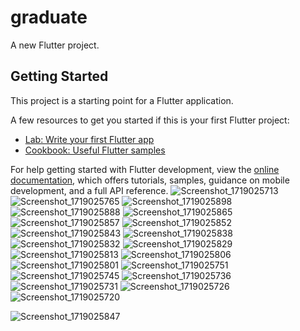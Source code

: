 # graduate

A new Flutter project.

## Getting Started

This project is a starting point for a Flutter application.

A few resources to get you started if this is your first Flutter project:

- [Lab: Write your first Flutter app](https://docs.flutter.dev/get-started/codelab)
- [Cookbook: Useful Flutter samples](https://docs.flutter.dev/cookbook)

For help getting started with Flutter development, view the
[online documentation](https://docs.flutter.dev/), which offers tutorials,
samples, guidance on mobile development, and a full API reference.
![Screenshot_1719025713](https://github.com/mahmoud-hagag/graduate/assets/128904106/fdec22c2-09f6-440d-a99a-198d36025567)![Screenshot_1719025765](https://github.com/mahmoud-hagag/graduate/assets/128904106/6c6396e2-db89-4a0b-9124-336c2335a79e)
![Screenshot_1719025898](https://github.com/mahmoud-hagag/graduate/assets/128904106/535ad136-547a-4238-a6b4-c564f4c49b85)
![Screenshot_1719025888](https://github.com/mahmoud-hagag/graduate/assets/128904106/3c356b8d-d6f0-4e19-be1d-e51f995fee0c)
![Screenshot_1719025865](https://github.com/mahmoud-hagag/graduate/assets/128904106/36149e31-3fe2-42aa-9715-3154590153ef)
![Screenshot_1719025857](https://github.com/mahmoud-hagag/graduate/assets/128904106/13959217-5448-48c1-a9fb-07bedf47bf6e)
![Screenshot_1719025852](https://github.com/mahmoud-hagag/graduate/assets/128904106/748369f8-df60-4d41-a804-23503a51c59d)
![Screenshot_1719025843](https://github.com/mahmoud-hagag/graduate/assets/128904106/2f658951-f626-41d6-8cce-6745ddb4cd09)
![Screenshot_1719025838](https://github.com/mahmoud-hagag/graduate/assets/128904106/7d8b8e7b-8f55-4c62-8da8-c9e03652502a)
![Screenshot_1719025832](https://github.com/mahmoud-hagag/graduate/assets/128904106/ccad9494-1bef-465b-9c06-54e42e157685)
![Screenshot_1719025829](https://github.com/mahmoud-hagag/graduate/assets/128904106/f0f6838d-e010-4672-aee6-2849eab736d2)
![Screenshot_1719025813](https://github.com/mahmoud-hagag/graduate/assets/128904106/4250c7e2-a54e-48e2-9e68-9672a16321ca)
![Screenshot_1719025806](https://github.com/mahmoud-hagag/graduate/assets/128904106/be65d241-7199-4933-9ac3-52f7fec14335)
![Screenshot_1719025801](https://github.com/mahmoud-hagag/graduate/assets/128904106/01f3572b-3358-41c7-ab3f-f14c41d380c2)
![Screenshot_1719025751](https://github.com/mahmoud-hagag/graduate/assets/128904106/e5ddf550-9c68-4a67-8593-44dcc8b1584f)
![Screenshot_1719025745](https://github.com/mahmoud-hagag/graduate/assets/128904106/da3789cb-0e76-4f9a-af68-c71babf1c8aa)
![Screenshot_1719025736](https://github.com/mahmoud-hagag/graduate/assets/128904106/3aba5115-017a-4516-adaf-6afd1a2d5eda)
![Screenshot_1719025731](https://github.com/mahmoud-hagag/graduate/assets/128904106/b49ad371-4648-4cb3-8153-23ebe0d9fcb9)
![Screenshot_1719025726](https://github.com/mahmoud-hagag/graduate/assets/128904106/014fe924-1073-4da6-aed4-b28e763fc482)
![Screenshot_1719025720](https://github.com/mahmoud-hagag/graduate/assets/128904106/d7bcfe64-b6df-41de-b2ee-6f6bf9d5508f)

![Screenshot_1719025847](https://github.com/mahmoud-hagag/graduate/assets/128904106/aae9421a-00db-4a7d-a0e0-cc241319af5a)
